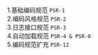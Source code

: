 
1.基础编码规范 `PSR-1`  
2.编码风格规范 `PSR-2`  
3.日志接口规范 `PSR-3`  
4.自动加载规范 `PSR-4 & PSR-0`  
5.编码规范扩充 `PSR-12`  
